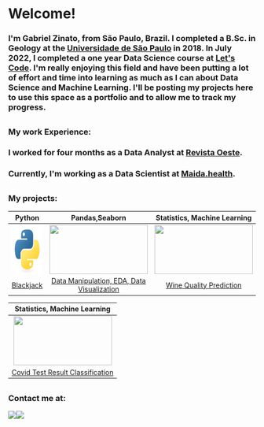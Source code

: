 # Welcome!

### I'm Gabriel Zinato, from São Paulo, Brazil. I completed a B.Sc. in Geology at the [Universidade de São Paulo](https://igc.usp.br/en/) in 2018. In July 2022, I completed a one year Data Science course at [Let's Code](https://letscode.com.br/). I'm really enjoying this field and have been putting a lot of effort and time into learning as much as I can about Data Science and Machine Learning. I'll be posting my projects here to use this space as a portfolio and to allow me to track my progress. 

##

### My work Experience:

### I worked for four months as a Data Analyst at [Revista Oeste](https://revistaoeste.com/).
### Currently, I'm working as a Data Scientist at [Maida.health](https://maida.health/).
    
  ##
  
  ### My projects:
  
|Python | Pandas,Seaborn | Statistics, Machine Learning |  
|:--:|:--:|:--:|
| <a href="https://github.com/GabrielZinatoSP/Python-projects-and-exercises"><img align="center" height="100" width="80" src="https://raw.githubusercontent.com/devicons/devicon/master/icons/python/python-original.svg"></a>   | <a href="https://github.com/GabrielZinatoSP/Pandas"><img align="center" height="100" width="200" src="https://upload.wikimedia.org/wikipedia/commons/thumb/e/ed/Pandas_logo.svg/2560px-Pandas_logo.svg.png"></a>   | <a href="https://github.com/GabrielZinatoSP/WineQualityLetsCode"><img align="center" height="100" width="200" src="https://images.unsplash.com/photo-1568213816046-0ee1c42bd559?ixlib=rb-1.2.1&ixid=MnwxMjA3fDB8MHxwaG90by1wYWdlfHx8fGVufDB8fHx8&auto=format&fit=crop&w=1172&q=80"></a>   |
| [Blackjack](https://github.com/GabrielZinatoSP/Python-projects-and-exercises) |[Data Manipulation, EDA, Data Visualization](https://github.com/GabrielZinatoSP/Pandas) | [Wine Quality Prediction](https://github.com/GabrielZinatoSP/WineQualityLetsCode)|

| Statistics, Machine Learning | 
|:--:|
| <a href="https://github.com/GabrielZinatoSP/-ML-Covid_LetsCode"><img align="center" height="100" width="200" src="https://media.istockphoto.com/photos/covid19-text-a-hands-of-doctor-nurse-scientist-writes-with-a-pen-and-picture-id1219541022?k=20&m=1219541022&s=612x612&w=0&h=U7y3enD7v7r4-HKTNNKpC7q9hmfRosIkWIgSTmpYbeI="></a>   |
| [Covid Test Result Classification](https://github.com/GabrielZinatoSP/-ML-Covid_LetsCode) |


  ##
 
  ### Contact me at:  
    
<div> 
 
  <a href="https://linkedin.com/in/gabriel-zinato-1a581926" target="_blank"><img src="https://img.shields.io/badge/-LinkedIn-%230077B5?style=for-the-badge&logo=linkedin&logoColor=white" target="_blank"></a><a href = "mailto:gabriel.zinato1989@gmail.com"><img src="https://img.shields.io/badge/-Gmail-%23333?style=for-the-badge&logo=gmail&logoColor=white" target="_blank"></a>
 
 
</div>
